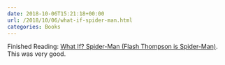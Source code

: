 ```yaml
---
date: 2018-10-06T15:21:18+00:00
url: /2018/10/06/what-if-spider-man.html
categories: Books
---
```

Finished Reading: [What If? Spider-Man (Flash Thompson is Spider-Man)](https://comicstore.marvel.com/What-If-Spider-Man-2018-1/digital-comic/49448?r=1). This was very good.


